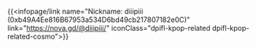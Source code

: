 {{<infopage/link name="Nickname: diiipiii (0xb49A4Ee816B67953a534D6bd49cb217807182e0C)" link="https://nova.gd/@diiipiii/" iconClass="dpifl-kpop-related dpifl-kpop-related-cosmo">}}